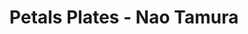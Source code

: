 ---
title: Petals Plates - Nao Tamura
layout: entry
presentation: side-by-side
object:
  - id: exacc-2022-76
order: 453
menu: false
---
